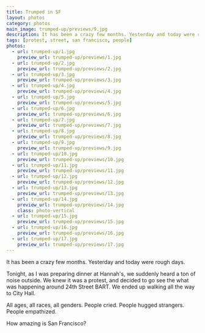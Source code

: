 ```yaml
---
title: Trumped in SF
layout: photos
category: photos
main_image: trumped-up/previews/9.jpg
description: It has been a crazy few months. Yesterday and today were rough days.
tags: [protest, street, san francisco, people]
photos:
  - url: trumped-up/1.jpg
    preview_url: trumped-up/previews/1.jpg
  - url: trumped-up/2.jpg
    preview_url: trumped-up/previews/2.jpg
  - url: trumped-up/3.jpg
    preview_url: trumped-up/previews/3.jpg
  - url: trumped-up/4.jpg
    preview_url: trumped-up/previews/4.jpg
  - url: trumped-up/5.jpg
    preview_url: trumped-up/previews/5.jpg
  - url: trumped-up/6.jpg
    preview_url: trumped-up/previews/6.jpg
  - url: trumped-up/7.jpg
    preview_url: trumped-up/previews/7.jpg
  - url: trumped-up/8.jpg
    preview_url: trumped-up/previews/8.jpg
  - url: trumped-up/9.jpg
    preview_url: trumped-up/previews/9.jpg
  - url: trumped-up/10.jpg
    preview_url: trumped-up/previews/10.jpg
  - url: trumped-up/11.jpg
    preview_url: trumped-up/previews/11.jpg
  - url: trumped-up/12.jpg
    preview_url: trumped-up/previews/12.jpg
  - url: trumped-up/13.jpg
    preview_url: trumped-up/previews/13.jpg
  - url: trumped-up/14.jpg
    preview_url: trumped-up/previews/14.jpg
    class: photo-vertical
  - url: trumped-up/15.jpg
    preview_url: trumped-up/previews/15.jpg
  - url: trumped-up/16.jpg
    preview_url: trumped-up/previews/16.jpg
  - url: trumped-up/17.jpg
    preview_url: trumped-up/previews/17.jpg
---
```


It has been a crazy few months. Yesterday and today were rough days.

Tonight, as I was preparing dinner at Hannah's, we suddenly heard a ton of noise outside. We knew it was a protest, and decided to go see the what was happening around 24th Street BART. We ended up walking all the way to City Hall.

All ages, all races, all genders. People cried. People hugged strangers. People empathized.

How amazing is San Francisco?
